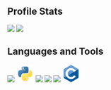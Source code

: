 ## Profile Stats
<img height="195" src="https://github-readme-stats-five-blush-46.vercel.app/api?username=martinmdl&show_icons=true&theme=default" /> <img height="195" src="https://github-readme-stats-five-blush-46.vercel.app/api/top-langs?username=martinmdl" />

## Languages and Tools
<img src="https://cdn.jsdelivr.net/gh/devicons/devicon@latest/icons/kotlin/kotlin-original.svg" height="40"/> <img src="https://raw.githubusercontent.com/devicons/devicon/master/icons/python/python-original.svg" height="40"/> <img src="https://upload.wikimedia.org/wikipedia/commons/thumb/3/38/Jupyter_logo.svg/883px-Jupyter_logo.svg.png" height="40"/> <img src="https://www.vectorlogo.zone/logos/nodejs/nodejs-icon.svg" height="40"/> <img
src="https://user-images.githubusercontent.com/78437578/225201239-3adca00f-480c-4cdc-9e8d-6320886aa4e0.svg" height="40"/> <img src="https://raw.githubusercontent.com/devicons/devicon/master/icons/c/c-original.svg" height="40"/>
